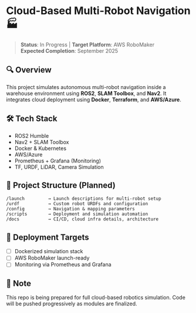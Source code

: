 # Cloud-Based Multi-Robot Navigation 🏭

> **Status**: In Progress | **Target Platform**: AWS RoboMaker  
> **Expected Completion**: September 2025

## 🔍 Overview
This project simulates autonomous multi-robot navigation inside a warehouse environment using **ROS2**, **SLAM Toolbox**, and **Nav2**. It integrates cloud deployment using **Docker**, **Terraform**, and **AWS/Azure**.

## 🛠️ Tech Stack
- ROS2 Humble
- Nav2 + SLAM Toolbox
- Docker & Kubernetes
- AWS/Azure
- Prometheus + Grafana (Monitoring)
- TF, URDF, LiDAR, Camera Simulation

## 📁 Project Structure (Planned)
```
/launch         → Launch descriptions for multi-robot setup  
/urdf           → Custom robot URDFs and configuration  
/config         → Navigation & mapping parameters  
/scripts        → Deployment and simulation automation  
/docs           → CI/CD, cloud infra details, architecture
```

## 🚀 Deployment Targets
- [ ] Dockerized simulation stack  
- [ ] AWS RoboMaker launch-ready  
- [ ] Monitoring via Prometheus and Grafana  

## 📌 Note
This repo is being prepared for full cloud-based robotics simulation. Code will be pushed progressively as modules are finalized.
